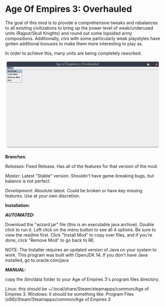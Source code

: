 # Age Of Empires 3: Overhauled

The goal of this mod is to provide a comprehensive tweaks and rebalances to all
existing civilizations to bring up the power level of weak/underused units
(Rajput/Skull Knights) and round out some lopsided army compositions.
Additionally, civs with some particularly weak playstyles have gotten 
additional bonuses to make them more interesting to play as. 

In order to achieve this, many units are being completely reworked. 

<img src="https://github.com/SquidTheSid/Age-Of-Empires-3-Rebalance-Mod/blob/master/Aoe3installer.png">

<b>Branches</b>:

<i>Releases:</i> Fixed Release. Has all of the features for that version of the mod.

<i>Master:</i> Latest "Stable" version. Shouldn't have game-breaking bugs, but balance is not perfect.

<i>Development</i>: Absolute latest. Could be broken or have key missing features. Use at your own discretion. 

<b>Installation:</b>

<b><i>AUTOMATED:</i></b> 

Download the "wizard.jar" file (this is an executable java archive).
Double click to run it. Left click on the menu button to see all 4 options. Be
sure to view the readme first. Click "Install Mod" to copy over files, and if
you're done, click "Remove Mod" to go back to RE.

NOTE: The Installer requires an updated version of Java on your system to work.
This program was built with OpenJDK 14. If you don't have Java installed, go to
oracle.com/java

<b><i>MANUAL:</i></b>

copy the /bin/data folder to your Age of Empires 3's program files directory.

Linux: this should be ~/.local/share/Steam/steamapps/common/Age of Empires
3. 
Windows: it should be something like: Program Files (x86)/Steam/Steamapps/common/Age of Empires 3



